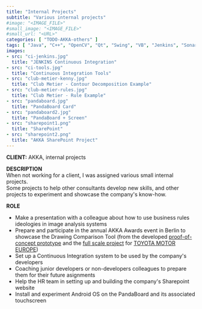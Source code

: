 ```yaml
---
title: "Internal Projects"
subtitle: "Various internal projects"
#image: "<IMAGE_FILE>"
#small_image: "<IMAGE_FILE>"
#small_url: "<URL>"
categories: [ "TODO-AKKA-others" ]
tags: [ "Java", "C++", "OpenCV", "Qt", "Swing", "VB", "Jenkins", "Sonar", "CVS", "Sharepoint", "Android", "Visual Studio", "NetBeans" ]
images:
- src: "ci-jenkins.jpg"
  title: "JENKINS Continuous Integration"
- src: "ci-tools.jpg"
  title: "Continuous Integration Tools"
- src: "club-metier-kenny.jpg"
  title: "Club Metier - Contour Decomposition Example"
- src: "club-metier-rules.jpg"
  title: "Club Metier - Rule Example"
- src: "pandaboard.jpg"
  title: "PandaBoard Card"
- src: "pandaboard2.jpg"
  title: "PandaBoard + Screen"
- src: "sharepoint1.png"
  title: "SharePoint"
- src: "sharepoint2.png"
  title: "AKKA SharePoint Project"
---
```


<b>CLIENT:</b> AKKA, internal projects<br>

<b>DESCRIPTION</b><br>
When not working for a client, I was assigned various small internal projects.<br>
Some projects to help other consultants develop new skills, and other projects to experiment and showcase the company's know-how.<br>

<b>ROLE</b><br>
- Make a presentation with a colleague about how to use business rules ideologies in image analysis systems<br>
- Prepare and participate in the annual AKKA Awards event in Berlin to showcase the Drawing Comparison Tool (from the developed [proof-of-concept prototype](/pro/akka/dct-poc) and the [full scale project](/pro/tme/dct) for [TOYOTA MOTOR EUROPE](/pro/tme))<br>
- Set up a Continuous Integration system to be used by the company's developers<br>
- Coaching junior developers or non-developers colleagues to prepare them for their future asignments<br>
- Help the HR team in setting up and building the company's Sharepoint website<br>
- Install and experiment Android OS on the PandaBoard and its associated touchscreen<br>
